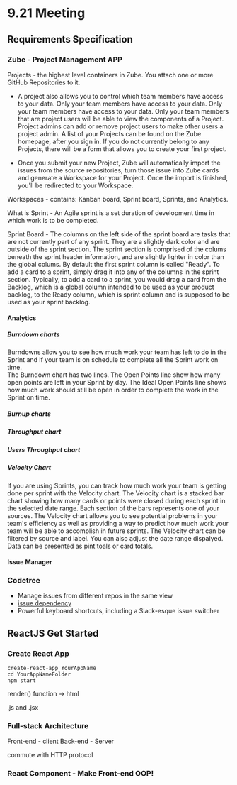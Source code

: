 # 9.21 Meeting

## Requirements Specification

### Zube - Project Management APP

Projects - the highest level containers in Zube. You attach one or more GitHub Repositories to it.

- A project also allows you to control which team members have access to your data. Only your team members have access to your data. Only your team members have access to your data. Only your team members that are project users will be able to view the components of a Project. Project admins can add or remove project users to make other users a project admin. A list of your Projects can be found on the Zube homepage, after you sign in. If you do not currently belong to any Projects, there will be a form that allows you to create your first project.

- Once you submit your new Project, Zube will automatically import the issues from the source repositories, turn those issue into Zube cards and generate a Workspace for your Project. Once the import is finished, you'll be redirected to your Workspace.

Workspaces - contains: Kanban board, Sprint board, Sprints, and Analytics.

What is Sprint -
An Agile sprint is a set duration of development time in which work is to be completed.

Sprint Board - The columns on the left side of the sprint board are tasks that are not currently part of any sprint. They are a slightly dark color and are outside of the sprint section. The sprint section is comprised of the colums beneath the sprint header information, and are slightly lighter in color than the global colums. By default the first sprint column is called "Ready". To add a card to a sprint, simply drag it into any of the columns in the sprint section. Typically, to add a card to a sprint, you would drag a card from the Backlog, which is a global column intended to be used as your product backlog, to the Ready column, which is sprint column and is supposed to be used as your sprint backlog.<br>

#### Analytics

##### Burndown charts

Burndowns allow you to see how much work your team has left to do in the Sprint and if your team is on schedule to complete all the Sprint work on time. <br>
The Burndown chart has two lines. The Open Points line show how many open points are left in your Sprint by day.
The Ideal Open Points line shows how much work should still be open in order to complete the work in the Sprint on time.

##### Burnup charts

##### Throughput chart

##### Users Throughput chart

##### Velocity Chart

If you are using Sprints, you can track how much work your team is getting done per sprint with the Velocity chart. The Velocity chart is a stacked bar chart showing how many cards or points were closed during each sprint in the selected date range. Each section of the bars represents one of your sources. The Velocity chart allows you to see potential problems in your team's efficiency as well as providing a way to predict how much work your team will be able to accomplish in future sprints.
The Velocity chart can be filtered by source and label. You can also adjust the date range dispalyed. Data can be presented as pint toals or card totals.

#### Issue Manager

### Codetree

- Manage issues from different repos in the same view
- [issue dependency](https://docs.codetree.com/article/8-dependencies)
- Powerful keyboard shortcuts, including a Slack-esque issue switcher

## ReactJS Get Started

### Create React App

```
create-react-app YourAppName
cd YourAppNameFolder
npm start
```

render() function -> html

.js and .jsx

### Full-stack Architecture

Front-end - client
Back-end - Server

commute with HTTP protocol

### React Component - Make Front-end OOP!
